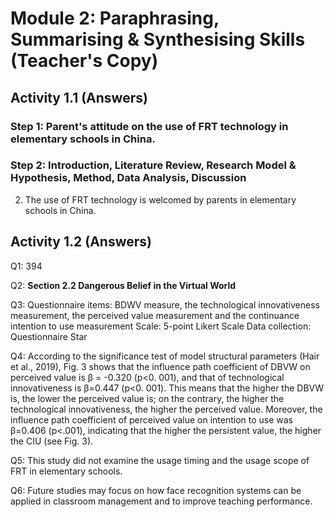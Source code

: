 <!-- Page 1 -->
# Module 2: Paraphrasing, Summarising & Synthesising Skills (Teacher's Copy)
## Activity 1.1 (Answers)
### Step 1: Parent's attitude on the use of FRT technology in elementary schools in China.
### Step 2: Introduction, Literature Review, Research Model & Hypothesis, Method, Data Analysis, Discussion

<!-- Copyright: © 2025 Language Centre-HKBU -->

<!-- Header: UCLC1008 UE1 (2025-26, S1) -->

2. The use of FRT technology is welcomed by parents in elementary schools in China.

<!-- Watermark: © 2025 Language Centre-HKBU -->

## Activity 1.2 (Answers)

Q1: 394

Q2: **Section 2.2 Dangerous Belief in the Virtual World**

Q3: Questionnaire items: BDWV measure, the technological innovativeness measurement, the perceived value measurement and the continuance intention to use measurement
Scale: 5-point Likert Scale
Data collection: Questionnaire Star

Q4: According to the significance test of model structural parameters (Hair et al., 2019), Fig. 3 shows that the influence path coefficient of DBVW on perceived value is β = -0.320 (p<0. 001), and that of technological innovativeness is β=0.447 (p<0. 001). This means that the higher the DBVW is, the lower the perceived value is; on the contrary, the higher the technological innovativeness, the higher the perceived value. Moreover, the influence path coefficient of perceived value on intention to use was β=0.406 (p<.001), indicating that the higher the persistent value, the higher the CIU (see Fig. 3).

Q5: This study did not examine the usage timing and the usage scope of FRT in elementary schools.

Q6: Future studies may focus on how face recognition systems can be applied in classroom management and to improve teaching performance.

<!-- Page 2 -->
